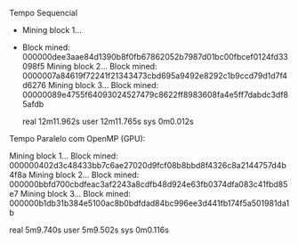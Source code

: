 Tempo Sequencial

- Mining block 1...
- Block mined: 000000dee3aae84d1390b8f0fb67862052b7987d01bc00fbcef0124fd33098f5
  Mining block 2...
  Block mined: 0000007a84619f72241f21343473cbd695a9492e8292c1b9ccd79d1d7f4d6276
  Mining block 3...
  Block mined: 00000089e4755f64093024527479c8622ff8983608fa4e5ff7dabdc3df85afdb

  real 12m11.962s
  user 12m11.765s
  sys 0m0.012s

Tempo Paralelo com OpenMP (GPU):

Mining block 1...
Block mined: 000000402d3c48433bb7c6ae27020d9fcf08b8bbd8f4326c8a2144757d4b4f8a
Mining block 2...
Block mined: 000000bbfd700cbdfeac3af2243a8cdfb48d924e63fb0374dfa083c41fbd85e7
Mining block 3...
Block mined: 000000b1db31b384e5100ac8b0bdfdad84bc996ee3d441fb174f5a501981da1b

real 5m9.740s
user 5m9.502s
sys 0m0.116s
